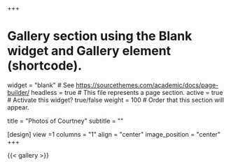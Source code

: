 +++
# Gallery section using the Blank widget and Gallery element (shortcode).
widget = "blank"  # See https://sourcethemes.com/academic/docs/page-builder/
headless = true  # This file represents a page section.
active = true  # Activate this widget? true/false
weight = 100  # Order that this section will appear.

title = "Photos of Courtney"
subtitle = ""
  
  
  [design]
   view =1 
     columns = "1"
     align = "center"
      image_position = "center"
+++


{{< gallery >}}
